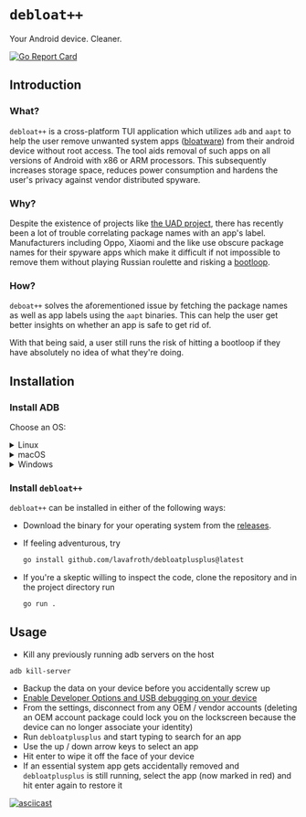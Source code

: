 # `debloat++`
Your Android device. Cleaner.

[![Go Report Card](https://goreportcard.com/badge/github.com/lavafroth/debloatplusplus)](https://goreportcard.com/report/github.com/lavafroth/debloatplusplus)

## Introduction

### What?

`debloat++` is a cross-platform TUI application which utilizes `adb` and `aapt` to help the user
remove unwanted system apps ([bloatware](https://en.wikipedia.org/wiki/Software_bloat)) from
their android device without root access. The tool aids removal of such apps on all versions of
Android with x86 or ARM processors. This subsequently increases storage space, reduces
power consumption and hardens the user's privacy against vendor distributed spyware.

### Why?

Despite the existence of projects like [the UAD project](https://github.com/0x192/Universal-Android-Debloater),
there has recently been a lot of trouble correlating package names with an app's label.
Manufacturers including Oppo, Xiaomi and the like use obscure package names for their spyware
apps which make it difficult if not impossible to remove them without playing Russian roulette
and risking a [bootloop](https://en.wikipedia.org/wiki/Bootloop).

### How?

`deboat++` solves the aforementioned issue by fetching the package names as well as app labels
using the `aapt` binaries. This can help the user get better insights on whether an app is
safe to get rid of.

With that being said, a user still runs the risk of hitting a bootloop if they have absolutely
no idea of what they're doing.

## Installation

### Install ADB
Choose an OS:
<details>
  <summary>Linux</summary>
  
  Debian:
  ```bash
  sudo apt install android-sdk-platform-tools
  ```

  Arch:
  ```bash
  sudo pacman -S android-tools
  ```

  Red Hat:
  ```bash
  sudo yum install android-tools
  ```

  OpenSUSE:
  ```bash
  sudo zypper install android-tools
  ```

  </details>

  <details>
  <summary>macOS</summary>

  - Install [Homebrew](https://brew.sh/#install)
  - Install *Android platform tools*
    ```bash
    brew install android-platform-tools
    ```
  </details>
  <details>
  <summary>Windows</summary>

  - Install [Chocolatey](https://chocolatey.org/install#install-step2)
  - Install adb
    ```powershell
    choco install adb
    ```
  </details>

### Install `debloat++`

`debloat++` can be installed in either of the following ways:

- Download the binary for your operating system from the [releases](https://github.com/lavafroth/debloatplusplus/releases).

- If feeling adventurous, try
  ```bash
  go install github.com/lavafroth/debloatplusplus@latest
  ```

- If you're a skeptic willing to inspect the code, clone the repository and in the project directory run
  ```bash
  go run .
  ```

## Usage
- Kill any previously running adb servers on the host
```
adb kill-server
```
- Backup the data on your device before you accidentally screw up
- [Enable Developer Options and USB debugging on your device](https://developer.android.com/studio/debug/dev-options#enable)
- From the settings, disconnect from any OEM / vendor accounts (deleting an OEM account package could lock you on the lockscreen because the device can no longer associate your identity)
- Run `debloatplusplus` and start typing to search for an app
- Use the up / down arrow keys to select an app
- Hit enter to wipe it off the face of your device
- If an essential system app gets accidentally removed and `debloatplusplus` is still running, select the app (now marked in red) and hit enter again to restore it

[![asciicast](https://asciinema.org/a/511965.svg)](https://asciinema.org/a/511965)
